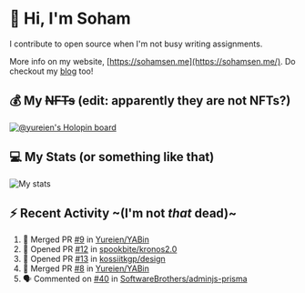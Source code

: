 # 👋 Hi, I'm Soham

I contribute to open source when I'm not busy writing assignments.

More info on my website, [https://sohamsen.me](https://sohamsen.me/). Do checkout my [blog](https://blog.sohamsen.me/) too!

## 💰 My ~~NFTs~~ (edit: apparently they are not NFTs?)

[![@yureien's Holopin board](https://holopin.io/api/user/board?user=yureien)](https://holopin.io/@yureien)

## 💻 My Stats (or something like that)

![My stats](https://github-readme-stats.vercel.app/api?username=Yureien&count_private=true&show_icons=true&theme=dracula)

## ⚡️ Recent Activity ~(I'm not _that_ dead)~

<!--START_SECTION:activity-->
1. 🎉 Merged PR [#9](https://github.com/Yureien/YABin/pull/9) in [Yureien/YABin](https://github.com/Yureien/YABin)
2. 💪 Opened PR [#12](https://github.com/spookbite/kronos2.0/pull/12) in [spookbite/kronos2.0](https://github.com/spookbite/kronos2.0)
3. 💪 Opened PR [#13](https://github.com/kossiitkgp/design/pull/13) in [kossiitkgp/design](https://github.com/kossiitkgp/design)
4. 🎉 Merged PR [#8](https://github.com/Yureien/YABin/pull/8) in [Yureien/YABin](https://github.com/Yureien/YABin)
5. 🗣 Commented on [#40](https://github.com/SoftwareBrothers/adminjs-prisma/issues/40#issuecomment-1636932557) in [SoftwareBrothers/adminjs-prisma](https://github.com/SoftwareBrothers/adminjs-prisma)
<!--END_SECTION:activity-->
